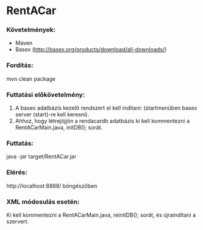 # RentACar

### Követelmények:
- Maven
- Basex (http://basex.org/products/download/all-downloads/)

### Fordítás:
mvn clean package

### Futtatási előkövetelmény:
1. A basex adatbázis kezelő rendszert el kell indítani: (startmenüben basex server (start)-re kell keresni).
2. Ahhoz, hogy létrejöjjön a rendacardb adatbázis ki kell kommentezni a RentACarMain.java, initDB(); sorát.

### Futtatás:
java -jar target/RentACar.jar

### Elérés:
http://localhost:8888/ böngészőben

### XML módosulás esetén:
Ki kell kommentezni a RentACarMain.java, reinitDB(); sorát, és újraindítani a szervert.
